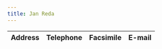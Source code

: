 ```yaml
---
title: Jan Reda
---
```


| Address | Telephone | Facsimile | E-mail |
|---------------------------|-----------|-----------|--------|
